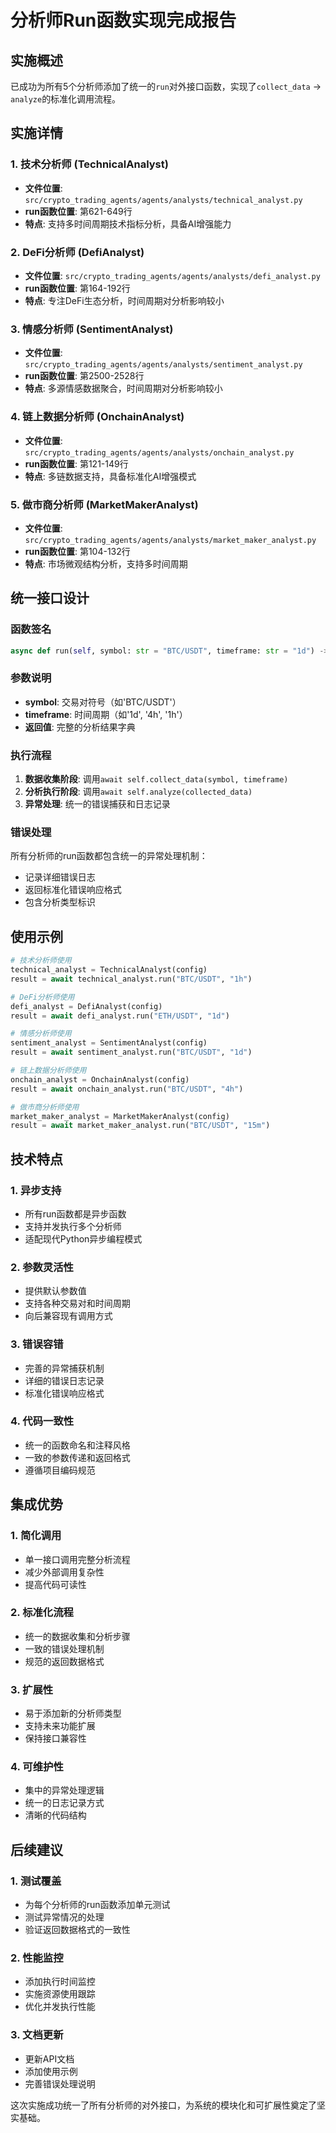 # 分析师Run函数实现完成报告

## 实施概述

已成功为所有5个分析师添加了统一的`run`对外接口函数，实现了`collect_data` -> `analyze`的标准化调用流程。

## 实施详情

### 1. 技术分析师 (TechnicalAnalyst)
- **文件位置**: `src/crypto_trading_agents/agents/analysts/technical_analyst.py`
- **run函数位置**: 第621-649行
- **特点**: 支持多时间周期技术指标分析，具备AI增强能力

### 2. DeFi分析师 (DefiAnalyst) 
- **文件位置**: `src/crypto_trading_agents/agents/analysts/defi_analyst.py`
- **run函数位置**: 第164-192行
- **特点**: 专注DeFi生态分析，时间周期对分析影响较小

### 3. 情感分析师 (SentimentAnalyst)
- **文件位置**: `src/crypto_trading_agents/agents/analysts/sentiment_analyst.py` 
- **run函数位置**: 第2500-2528行
- **特点**: 多源情感数据聚合，时间周期对分析影响较小

### 4. 链上数据分析师 (OnchainAnalyst)
- **文件位置**: `src/crypto_trading_agents/agents/analysts/onchain_analyst.py`
- **run函数位置**: 第121-149行
- **特点**: 多链数据支持，具备标准化AI增强模式

### 5. 做市商分析师 (MarketMakerAnalyst)
- **文件位置**: `src/crypto_trading_agents/agents/analysts/market_maker_analyst.py`
- **run函数位置**: 第104-132行
- **特点**: 市场微观结构分析，支持多时间周期

## 统一接口设计

### 函数签名
```python
async def run(self, symbol: str = "BTC/USDT", timeframe: str = "1d") -> Dict[str, Any]:
```

### 参数说明
- **symbol**: 交易对符号（如'BTC/USDT'）
- **timeframe**: 时间周期（如'1d', '4h', '1h'）
- **返回值**: 完整的分析结果字典

### 执行流程
1. **数据收集阶段**: 调用`await self.collect_data(symbol, timeframe)`
2. **分析执行阶段**: 调用`await self.analyze(collected_data)`
3. **异常处理**: 统一的错误捕获和日志记录

### 错误处理
所有分析师的run函数都包含统一的异常处理机制：
- 记录详细错误日志
- 返回标准化错误响应格式
- 包含分析类型标识

## 使用示例

```python
# 技术分析师使用
technical_analyst = TechnicalAnalyst(config)
result = await technical_analyst.run("BTC/USDT", "1h")

# DeFi分析师使用
defi_analyst = DefiAnalyst(config)
result = await defi_analyst.run("ETH/USDT", "1d")

# 情感分析师使用
sentiment_analyst = SentimentAnalyst(config)
result = await sentiment_analyst.run("BTC/USDT", "1d")

# 链上数据分析师使用
onchain_analyst = OnchainAnalyst(config)
result = await onchain_analyst.run("BTC/USDT", "4h")

# 做市商分析师使用
market_maker_analyst = MarketMakerAnalyst(config)
result = await market_maker_analyst.run("BTC/USDT", "15m")
```

## 技术特点

### 1. 异步支持
- 所有run函数都是异步函数
- 支持并发执行多个分析师
- 适配现代Python异步编程模式

### 2. 参数灵活性
- 提供默认参数值
- 支持各种交易对和时间周期
- 向后兼容现有调用方式

### 3. 错误容错
- 完善的异常捕获机制
- 详细的错误日志记录
- 标准化错误响应格式

### 4. 代码一致性
- 统一的函数命名和注释风格
- 一致的参数传递和返回格式
- 遵循项目编码规范

## 集成优势

### 1. 简化调用
- 单一接口调用完整分析流程
- 减少外部调用复杂性
- 提高代码可读性

### 2. 标准化流程
- 统一的数据收集和分析步骤
- 一致的错误处理机制
- 规范的返回数据格式

### 3. 扩展性
- 易于添加新的分析师类型
- 支持未来功能扩展
- 保持接口兼容性

### 4. 可维护性
- 集中的异常处理逻辑
- 统一的日志记录方式
- 清晰的代码结构

## 后续建议

### 1. 测试覆盖
- 为每个分析师的run函数添加单元测试
- 测试异常情况的处理
- 验证返回数据格式的一致性

### 2. 性能监控
- 添加执行时间监控
- 实施资源使用跟踪
- 优化并发执行性能

### 3. 文档更新
- 更新API文档
- 添加使用示例
- 完善错误处理说明

这次实施成功统一了所有分析师的对外接口，为系统的模块化和可扩展性奠定了坚实基础。